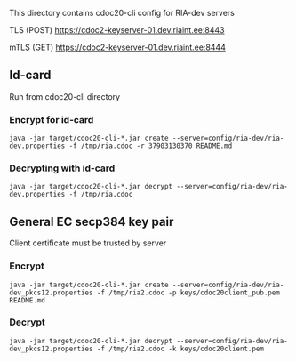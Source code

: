 
This directory contains cdoc20-cli config for RIA-dev servers

TLS (POST)
https://cdoc2-keyserver-01.dev.riaint.ee:8443

mTLS (GET)
https://cdoc2-keyserver-01.dev.riaint.ee:8444

## Id-card
Run from cdoc20-cli directory

### Encrypt for id-card
```
java -jar target/cdoc20-cli-*.jar create --server=config/ria-dev/ria-dev.properties -f /tmp/ria.cdoc -r 37903130370 README.md
```

### Decrypting with id-card
```
java -jar target/cdoc20-cli-*.jar decrypt --server=config/ria-dev/ria-dev.properties -f /tmp/ria.cdoc
```

## General EC secp384 key pair

Client certificate must be trusted by server

### Encrypt
```
java -jar target/cdoc20-cli-*.jar create --server=config/ria-dev/ria-dev_pkcs12.properties -f /tmp/ria2.cdoc -p keys/cdoc20client_pub.pem README.md
```

### Decrypt

```
java -jar target/cdoc20-cli-*.jar decrypt --server=config/ria-dev/ria-dev_pkcs12.properties -f /tmp/ria2.cdoc -k keys/cdoc20client.pem
```
